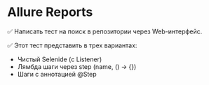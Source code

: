# **Allure Reports**

✅ Написать тест на поиск в репозитории через Web-интерфейс.

✅ Этот тест представить в трех вариантах:

- Чистый Selenide (с Listener)
- Лямбда шаги через step (name, () -> {})
- Шаги с аннотацией @Step
